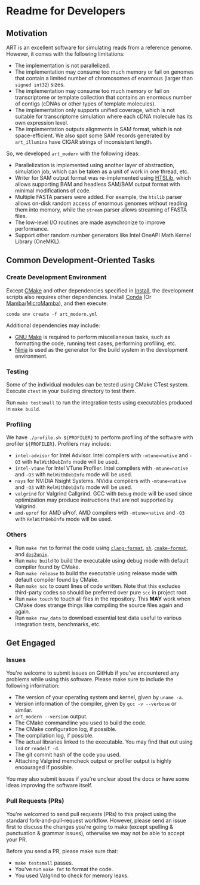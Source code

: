 # Readme for Developers

## Motivation

ART is an excellent software for simulating reads from a reference genome. However, it comes with the following limitations:

- The implementation is not parallelized.
- The implementation may consume too much memory or fail on genomes that contain a limited number of chromosomes of enormous (larger than `signed int32`) sizes.
- The implementation may consume too much memory or fail on transcriptome or template collection that contains an enormous number of contigs (cDNAs or other types of template molecules).
- The implementation only supports unified coverage, which is not suitable for transcriptome simulation where each cDNA molecule has its own expression level.
- The implementation outputs alignments in SAM format, which is not space-efficient. We also spot some SAM records generated by `art_illumina` have CIGAR strings of inconsistent length.

So, we developed `art_modern` with the following ideas:

- Parallelization is implemented using another layer of abstraction, simulation job, which can be taken as a unit of work in one thread, etc.
- Writer for SAM output format was re-implemented using [HTSLib](https://www.htslib.org/), which allows supporting BAM and headless SAM/BAM output format with minimal modifications of code.
- Multiple FASTA parsers were added. For example, the `htslib` parser allows on-disk random access of enormous genomes without reading them into memory, while the `stream` parser allows streaming of FASTA files.
- The low-level I/O routines are made asynchronize to improve performance.
- Support other random number generators like Intel OneAPI Math Kernel Library (OneMKL).

## Common Development-Oriented Tasks

### Create Development Environment

Except [CMake](https://cmake.org) and other dependencies specified in [Install](Install.md), the development scripts also requires other dependencies. Install [Conda](https://docs.conda.io/en/latest/) (Or [Mamba](https://mamba.readthedocs.io/en/latest/)/[MicroMamba](https://mamba.readthedocs.io/en/latest/micromamba.html)), and then execute:

```shell
conda env create -f art_modern.yml
```

Additional dependencies may include:

- [GNU Make](https://www.gnu.org/software/make) is required to perform miscellaneous tasks, such as formatting the code, running test cases, performing profiling, etc.
- [Ninja](https://ninja-build.org) is used as the generator for the build system in the development environment.

### Testing

Some of the individual modules can be tested using CMake CTest system. Execute `ctest` in your building directory to test them.

Run `make testsmall` to run the integration tests using executables produced in `make build`.

### Profiling

We have `./profile.sh ${PROFILER}` to perform profiling of the software with profiler `${PROFILER}`. Profilers may include:

- `intel-advisor` for Intel Advisor. Intel compilers with `-mtune=native` and `-O3` with `RelWithDebInfo` mode will be used.
- `intel-vtune` for Intel VTune Profiler. Intel compilers with `-mtune=native` and `-O3` with `RelWithDebInfo` mode will be used.
- `nsys` for NVIDIA Nsight Systems. NVidia compilers with `-mtune=native` and `-O3` with `RelWithDebInfo` mode will be used.
- `valgrind` for Valgrind Callgrind. GCC with `Debug` mode will be used since optimization may produce instructions that are not supported by Valgrind.
- `amd-uprof` for AMD uProf. AMD compilers with `-mtune=native` and `-O3` with `RelWithDebInfo` mode will be used.

### Others

- Run `make fmt` to format the code using [`clang-format`](https://clang.llvm.org/docs/ClangFormat.html), [`sh`](https://github.com/mvdan/sh), [`cmake-format`](https://cmake-format.readthedocs.io/), and [`dos2unix`](https://www.freebsd.org/cgi/man.cgi?query=dos2unix&sektion=1).
- Run `make build` to build the executable using debug mode with default compiler found by CMake.
- Run `make release` to build the executable using release mode with default compiler found by CMake.
- Run `make scc` to count lines of code written. Note that this excludes third-party codes so should be preferred over pure `scc` in project root.
- Run `make touch` to touch all files in the repository. This **MAY** work when CMake does strange things like compiling the source files again and again.
- Run `make raw_data` to download essential test data useful to various integration tests, benchmarks, etc.

## Get Engaged

### Issues

You're welcome to submit issues on GitHub if you've encountered any problems while using this software. Please make sure to include the following information:

- The version of your operating system and kernel, given by `uname -a`.
- Version information of the compiler, given by `gcc -v --verbose` or similar.
- `art_modern --version` output.
- The CMake commandline you used to build the code.
- The CMake configuration log, if possible.
- The compilation log, if possible.
- The actual libraries linked to the executable. You may find that out using `ldd` or `readelf -d`.
- The git commit hash of the code you used.
- Attaching Valgrind memcheck output or profiler output is highly encouraged if possible.

You may also submit issues if you're unclear about the docs or have some ideas improving the software itself.

### Pull Requests (PRs)

You're welcomed to send pull requests (PRs) to this project using the standard fork-and-pull-request workflow. However, please send an issue first to discuss the changes you're going to make (except spelling \& punctuation \& grammar issues), otherwise we may not be able to accept your PR.

Before you send a PR, please make sure that:

- `make testsmall` passes.
- You've run `make fmt` to format the code.
- You used Valgrind to check for memory leaks.
